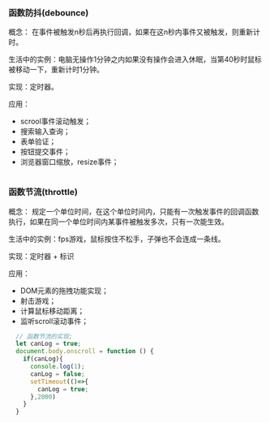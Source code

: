 ### 函数防抖(debounce)

概念： 在事件被触发n秒后再执行回调，如果在这n秒内事件又被触发，则重新计时。

生活中的实例：电脑无操作1分钟之内如果没有操作会进入休眠，当第40秒时鼠标被移动一下，重新计时1分钟。

实现：定时器。

应用：

- scrool事件滚动触发；
- 搜索输入查询；
- 表单验证；
- 按钮提交事件；
- 浏览器窗口缩放，resize事件；

```js

```



### 函数节流(throttle)

概念： 规定一个单位时间，在这个单位时间内，只能有一次触发事件的回调函数执行，如果在同一个单位时间内某事件被触发多次，只有一次能生效。

生活中的实例：fps游戏，鼠标按住不松手，子弹也不会连成一条线。

实现：定时器 + 标识

应用：

- DOM元素的拖拽功能实现；
- 射击游戏；
- 计算鼠标移动距离；
- 监听scroll滚动事件； 

```js
  // 函数节流的实现;
  let canLog = true;
  document.body.onscroll = function () {
    if(canLog){
      console.log(1);
      canLog = false;
      setTimeout(()=>{
        canLog = true;
      },2000)
    }
  }
```

